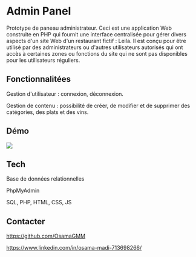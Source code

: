 # Admin Panel

Prototype de paneau administrateur. Ceci est une application Web construite en PHP qui fournit une interface centralisée pour gérer divers aspects d'un site Web d'un restaurant fictif : Leila. Il est conçu pour être utilisé par des administrateurs ou d'autres utilisateurs autorisés qui ont accès à certaines zones ou fonctions du site qui ne sont pas disponibles pour les utilisateurs réguliers.

## Fonctionnalitées

Gestion d'utilisateur : connexion, déconnexion.

Gestion de contenu : possibilité de créer, de modifier et de supprimer des catégories, des plats et des vins.

## Démo

![](https://github.com/OsamaGMM/Admin-Panel/blob/main/demo.gif)


## Tech

Base de données relationnelles

PhpMyAdmin

SQL, PHP, HTML, CSS, JS

## Contacter

https://github.com/OsamaGMM

https://www.linkedin.com/in/osama-madi-713698266/
